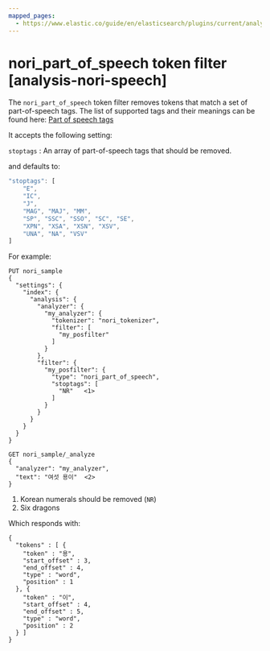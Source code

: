 ```yaml
---
mapped_pages:
  - https://www.elastic.co/guide/en/elasticsearch/plugins/current/analysis-nori-speech.html
---
```


# nori_part_of_speech token filter [analysis-nori-speech]

The `nori_part_of_speech` token filter removes tokens that match a set of part-of-speech tags. The list of supported tags and their meanings can be found here: [Part of speech tags](https://lucene.apache.org/core/10_1_0/core/../analysis/nori/org/apache/lucene/analysis/ko/POS.Tag.md)

It accepts the following setting:

`stoptags`
:   An array of part-of-speech tags that should be removed.

and defaults to:

```js
"stoptags": [
    "E",
    "IC",
    "J",
    "MAG", "MAJ", "MM",
    "SP", "SSC", "SSO", "SC", "SE",
    "XPN", "XSA", "XSN", "XSV",
    "UNA", "NA", "VSV"
]
```

For example:

```console
PUT nori_sample
{
  "settings": {
    "index": {
      "analysis": {
        "analyzer": {
          "my_analyzer": {
            "tokenizer": "nori_tokenizer",
            "filter": [
              "my_posfilter"
            ]
          }
        },
        "filter": {
          "my_posfilter": {
            "type": "nori_part_of_speech",
            "stoptags": [
              "NR"   <1>
            ]
          }
        }
      }
    }
  }
}

GET nori_sample/_analyze
{
  "analyzer": "my_analyzer",
  "text": "여섯 용이"  <2>
}
```

1. Korean numerals should be removed (`NR`)
2. Six dragons


Which responds with:

```console-result
{
  "tokens" : [ {
    "token" : "용",
    "start_offset" : 3,
    "end_offset" : 4,
    "type" : "word",
    "position" : 1
  }, {
    "token" : "이",
    "start_offset" : 4,
    "end_offset" : 5,
    "type" : "word",
    "position" : 2
  } ]
}
```

